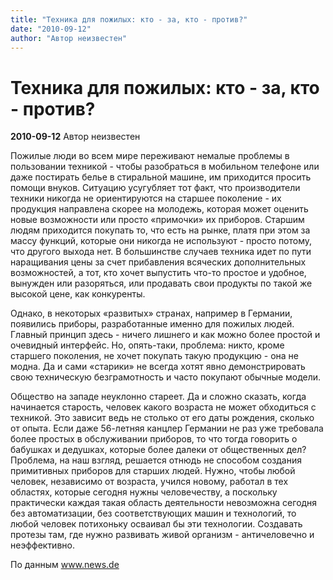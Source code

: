 ```yaml
---
title: "Техника для пожилых: кто - за, кто - против?"
date: "2010-09-12"
author: "Автор неизвестен"
---
```


# Техника для пожилых: кто - за, кто - против?

**2010-09-12** Автор неизвестен

Пожилые люди во всем мире переживают немалые проблемы в пользовании техникой - чтобы разобраться в мобильном телефоне или даже постирать белье в стиральной машине, им приходится просить помощи внуков. Ситуацию усугубляет тот факт, что производители техники никогда не ориентируются на старшее поколение - их продукция направлена скорее на молодежь, которая может оценить новые возможности или просто «примочки» их приборов. Старшим людям приходится покупать то, что есть на рынке, платя при этом за массу функций, которые они никогда не используют - просто потому, что другого выхода нет. В большинстве случаев техника идет по пути наращивания цены за счет прибавления всяческих дополнительных возможностей, а тот, кто хочет выпустить что-то простое и удобное, вынужден или разоряться, или продавать свои продукты по такой же высокой цене, как конкуренты.

Однако, в некоторых «развитых» странах, например в Германии, появились приборы, разработанные именно для пожилых людей. Главный принцип здесь - ничего лишнего и как можно более простой и очевидный интерфейс. Но, опять-таки, проблема: никто, кроме старшего поколения, не хочет покупать такую продукцию - она не модна. Да и сами «старики» не всегда хотят явно демонстрировать свою техническую безграмотность и часто покупают обычные модели.

Общество на западе неуклонно стареет. Да и сложно сказать, когда начинается старость, человек какого возраста не может обходиться с техникой. Это зависит ведь не столько от его даты рождения, сколько от опыта. Если даже 56-летняя канцлер Германии не раз уже требовала более простых в обслуживании приборов, то что тогда говорить о бабушках и дедушках, которые более далеки от общественных дел? Проблема, на наш взгляд, решается отнюдь не способом создания примитивных приборов для старших людей. Нужно, чтобы любой человек, независимо от возраста, учился новому, работал в тех областях, которые сегодня нужны человечеству, а поскольку практически каждая такая область деятельности невозможна сегодня без автоматизации, без соответствующих машин и технологий, то любой человек потихоньку осваивал бы эти технологии. Создавать протезы там, где нужно развивать живой организм - античеловечно и неэффективно.

По данным www.news.de